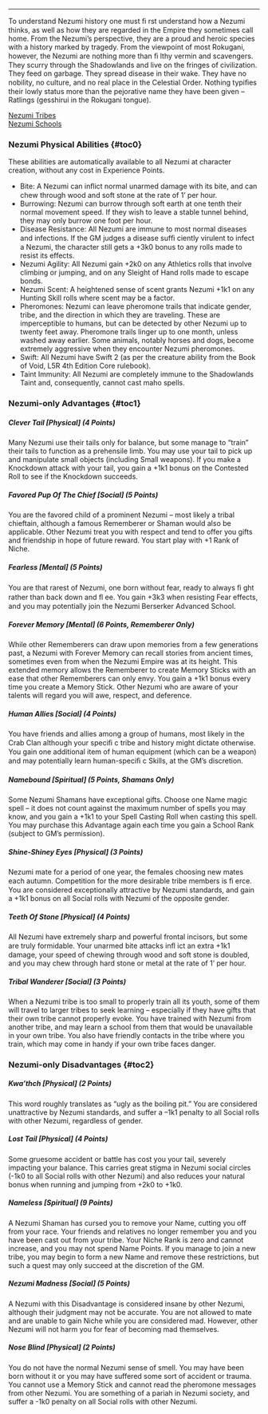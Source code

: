 ---
To understand Nezumi history one must ﬁ rst understand how a Nezumi thinks, as well as how they are regarded in the Empire they sometimes call home. From the Nezumi’s perspective, they are a proud and heroic species with a history marked by tragedy. From the viewpoint of most Rokugani, however, the Nezumi are nothing more than ﬁ lthy vermin and scavengers. They scurry through the Shadowlands and live on the fringes of civilization. They feed on garbage. They spread disease in their wake. They have no nobility, no culture, and no real place in the Celestial Order. Nothing typiﬁes their lowly status more than the pejorative name they have been given – Ratlings (gesshirui in the Rokugani tongue).

<a href="/l5r/nezumi-tribes">Nezumi Tribes</a><br>
<a href="/l5r/nezumi-schools">Nezumi Schools</a>

### <span>Nezumi Physical Abilities</span> {#toc0}

These abilities are automatically available to all Nezumi at character creation, without any cost in Experience Points.

- Bite: A Nezumi can inﬂict normal unarmed damage with its bite, and can chew through wood and soft stone at the rate of 1’ per hour.
- Burrowing: Nezumi can burrow through soft earth at one tenth their normal movement speed. If they wish to leave a stable tunnel behind, they may only burrow one foot per hour.
- Disease Resistance: All Nezumi are immune to most normal diseases and infections. If the GM judges a disease sufﬁ ciently virulent to infect a Nezumi, the character still gets a +3k0 bonus to any rolls made to resist its effects.
- Nezumi Agility: All Nezumi gain +2k0 on any Athletics rolls that involve climbing or jumping, and on any Sleight of Hand rolls made to escape bonds.
- Nezumi Scent: A heightened sense of scent grants Nezumi +1k1 on any Hunting Skill rolls where scent may be a factor.
- Pheromones: Nezumi can leave pheromone trails that indicate gender, tribe, and the direction in which they are traveling. These are imperceptible to humans, but can be detected by other Nezumi up to twenty feet away. Pheromone trails linger up to one month, unless washed away earlier. Some animals, notably horses and dogs, become extremely aggressive when they encounter Nezumi pheromones.
- Swift: All Nezumi have Swift 2 (as per the creature ability from the Book of Void, L5R 4th Edition Core rulebook).
- Taint Immunity: All Nezumi are completely immune to the Shadowlands Taint and, consequently, cannot cast maho spells.

### <span>Nezumi-only Advantages</span> {#toc1}

##### Clever Tail [Physical] (4 Points)

Many Nezumi use their tails only for balance, but some manage to “train” their tails to function as a prehensile limb. You may use your tail to pick up and manipulate small objects (including Small weapons). If you make a Knockdown attack with your tail, you gain a +1k1 bonus on the Contested Roll to see if the Knockdown succeeds.
##### Favored Pup Of The Chief [Social] (5 Points)

You are the favored child of a prominent Nezumi – most likely a tribal chieftain, although a famous Rememberer or Shaman would also be applicable. Other Nezumi treat you with respect and tend to offer you gifts and friendship in hope of future reward. You start play with +1 Rank of Niche.
##### Fearless [Mental] (5 Points)

You are that rarest of Nezumi, one born without fear, ready to always ﬁ ght rather than back down and ﬂ ee. You gain +3k3 when resisting Fear effects, and you may potentially join the Nezumi Berserker Advanced School.
##### Forever Memory [Mental] (6 Points, Rememberer Only)

While other Rememberers can draw upon memories from a few generations past, a Nezumi with Forever Memory can recall stories from ancient times, sometimes even from when the Nezumi Empire was at its height. This extended memory allows the Rememberer to create Memory Sticks with an ease that other Rememberers can only envy. You gain a +1k1 bonus every time you create a Memory Stick. Other Nezumi who are aware of your talents will regard you will awe, respect, and deference.
##### Human Allies [Social] (4 Points)

You have friends and allies among a group of humans, most likely in the Crab Clan although your speciﬁ c tribe and history might dictate otherwise. You gain one additional item of human equipment (which can be a weapon) and may potentially learn human-speciﬁ c Skills, at the GM’s discretion.
##### Namebound [Spiritual] (5 Points, Shamans Only)

Some Nezumi Shamans have exceptional gifts. Choose one Name magic spell – it does not count against the maximum number of spells you may know, and you gain a +1k1 to your Spell Casting Roll when casting this spell. You may purchase this Advantage again each time you gain a School Rank (subject to GM’s permission).
##### Shine-Shiney Eyes [Physical] (3 Points)

Nezumi mate for a period of one year, the females choosing new mates each autumn. Competition for the more desirable tribe members is ﬁ erce. You are considered exceptionally attractive by Nezumi standards, and gain a +1k1 bonus on all Social rolls with Nezumi of the opposite gender.
##### Teeth Of Stone [Physical] (4 Points)

All Nezumi have extremely sharp and powerful frontal incisors, but some are truly formidable. Your unarmed bite attacks inﬂ ict an extra +1k1 damage, your speed of chewing through wood and soft stone is doubled, and you may chew through hard stone or metal at the rate of 1’ per hour.
##### Tribal Wanderer [Social] (3 Points)

When a Nezumi tribe is too small to properly train all its youth, some of them will travel to larger tribes to seek learning – especially if they have gifts that their own tribe cannot properly evoke. You have trained with Nezumi from another tribe, and may learn a school from them that would be unavailable in your own tribe. You also have friendly contacts in the tribe where you train, which may come in handy if your own tribe faces danger.
### <span>Nezumi-only Disadvantages</span> {#toc2}

##### Kwa’thch [Physical] (2 Points)

This word roughly translates as “ugly as the boiling pit.” You are considered unattractive by Nezumi standards, and suffer a –1k1 penalty to all Social rolls with other Nezumi, regardless of gender.
##### Lost Tail [Physical] (4 Points)

Some gruesome accident or battle has cost you your tail, severely impacting your balance. This carries great stigma in Nezumi social circles (-1k0 to all Social rolls with other Nezumi) and also reduces your natural bonus when running and jumping from +2k0 to +1k0.
##### Nameless [Spiritual] (9 Points)

A Nezumi Shaman has cursed you to remove your Name, cutting you off from your race. Your friends and relatives no longer remember you and you have been cast out from your tribe. Your Niche Rank is zero and cannot increase, and you may not spend Name Points. If you manage to join a new tribe, you may begin to form a new Name and remove these restrictions, but such a quest may only succeed at the discretion of the GM.
##### Nezumi Madness [Social] (5 Points)

A Nezumi with this Disadvantage is considered insane by other Nezumi, although their judgment may not be accurate. You are not allowed to mate and are unable to gain Niche while you are considered mad. However, other Nezumi will not harm you for fear of becoming mad themselves.
##### Nose Blind [Physical] (2 Points)

You do not have the normal Nezumi sense of smell. You may have been born without it or you may have suffered some sort of accident or trauma. You cannot use a Memory Stick and cannot read the pheromone messages from other Nezumi. You are something of a pariah in Nezumi society, and suffer a -1k0 penalty on all Social rolls with other Nezumi.
